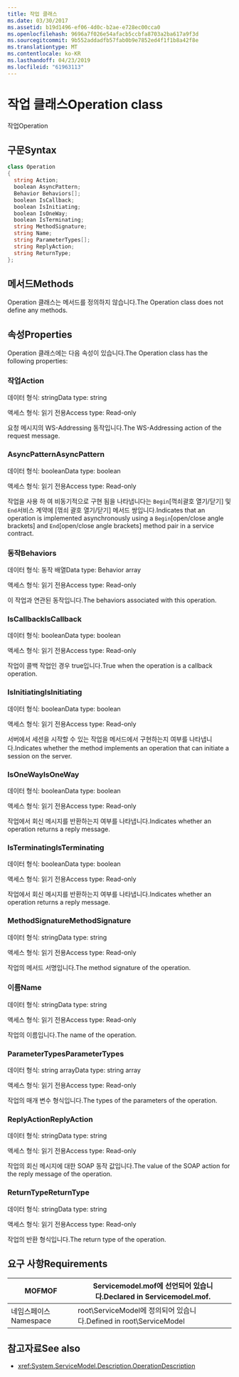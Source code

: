 ```yaml
---
title: 작업 클래스
ms.date: 03/30/2017
ms.assetid: b19d1496-ef06-4d0c-b2ae-e728ec00cca0
ms.openlocfilehash: 9696a7f026e54afacb5ccbfa8703a2ba617a9f3d
ms.sourcegitcommit: 9b552addadfb57fab0b9e7852ed4f1f1b8a42f8e
ms.translationtype: MT
ms.contentlocale: ko-KR
ms.lasthandoff: 04/23/2019
ms.locfileid: "61963113"
---
```

# <a name="operation-class"></a><span data-ttu-id="a1dba-102">작업 클래스</span><span class="sxs-lookup"><span data-stu-id="a1dba-102">Operation class</span></span>
<span data-ttu-id="a1dba-103">작업</span><span class="sxs-lookup"><span data-stu-id="a1dba-103">Operation</span></span>  
  
## <a name="syntax"></a><span data-ttu-id="a1dba-104">구문</span><span class="sxs-lookup"><span data-stu-id="a1dba-104">Syntax</span></span>  
  
```csharp
class Operation  
{  
  string Action;  
  boolean AsyncPattern;  
  Behavior Behaviors[];  
  boolean IsCallback;  
  boolean IsInitiating;  
  boolean IsOneWay;  
  boolean IsTerminating;  
  string MethodSignature;  
  string Name;  
  string ParameterTypes[];  
  string ReplyAction;  
  string ReturnType;  
};  
```  
  
## <a name="methods"></a><span data-ttu-id="a1dba-105">메서드</span><span class="sxs-lookup"><span data-stu-id="a1dba-105">Methods</span></span>  
 <span data-ttu-id="a1dba-106">Operation 클래스는 메서드를 정의하지 않습니다.</span><span class="sxs-lookup"><span data-stu-id="a1dba-106">The Operation class does not define any methods.</span></span>  
  
## <a name="properties"></a><span data-ttu-id="a1dba-107">속성</span><span class="sxs-lookup"><span data-stu-id="a1dba-107">Properties</span></span>  
 <span data-ttu-id="a1dba-108">Operation 클래스에는 다음 속성이 있습니다.</span><span class="sxs-lookup"><span data-stu-id="a1dba-108">The Operation class has the following properties:</span></span>  
  
### <a name="action"></a><span data-ttu-id="a1dba-109">작업</span><span class="sxs-lookup"><span data-stu-id="a1dba-109">Action</span></span>  
 <span data-ttu-id="a1dba-110">데이터 형식: string</span><span class="sxs-lookup"><span data-stu-id="a1dba-110">Data type: string</span></span>  
  
 <span data-ttu-id="a1dba-111">액세스 형식: 읽기 전용</span><span class="sxs-lookup"><span data-stu-id="a1dba-111">Access type: Read-only</span></span>  
  
 <span data-ttu-id="a1dba-112">요청 메시지의 WS-Addressing 동작입니다.</span><span class="sxs-lookup"><span data-stu-id="a1dba-112">The WS-Addressing action of the request message.</span></span>  
  
### <a name="asyncpattern"></a><span data-ttu-id="a1dba-113">AsyncPattern</span><span class="sxs-lookup"><span data-stu-id="a1dba-113">AsyncPattern</span></span>  
 <span data-ttu-id="a1dba-114">데이터 형식: boolean</span><span class="sxs-lookup"><span data-stu-id="a1dba-114">Data type: boolean</span></span>  
  
 <span data-ttu-id="a1dba-115">액세스 형식: 읽기 전용</span><span class="sxs-lookup"><span data-stu-id="a1dba-115">Access type: Read-only</span></span>  
  
 <span data-ttu-id="a1dba-116">작업을 사용 하 여 비동기적으로 구현 됨을 나타냅니다는 `Begin`[꺽쇠괄호 열기/닫기] 및 `End`서비스 계약에 [꺾쇠 괄호 열기/닫기] 메서드 쌍입니다.</span><span class="sxs-lookup"><span data-stu-id="a1dba-116">Indicates that an operation is implemented asynchronously using a `Begin`[open/close angle brackets] and `End`[open/close angle brackets] method pair in a service contract.</span></span>  
  
### <a name="behaviors"></a><span data-ttu-id="a1dba-117">동작</span><span class="sxs-lookup"><span data-stu-id="a1dba-117">Behaviors</span></span>  
 <span data-ttu-id="a1dba-118">데이터 형식: 동작 배열</span><span class="sxs-lookup"><span data-stu-id="a1dba-118">Data type: Behavior array</span></span>  
  
 <span data-ttu-id="a1dba-119">액세스 형식: 읽기 전용</span><span class="sxs-lookup"><span data-stu-id="a1dba-119">Access type: Read-only</span></span>  
  
 <span data-ttu-id="a1dba-120">이 작업과 연관된 동작입니다.</span><span class="sxs-lookup"><span data-stu-id="a1dba-120">The behaviors associated with this operation.</span></span>  
  
### <a name="iscallback"></a><span data-ttu-id="a1dba-121">IsCallback</span><span class="sxs-lookup"><span data-stu-id="a1dba-121">IsCallback</span></span>  
 <span data-ttu-id="a1dba-122">데이터 형식: boolean</span><span class="sxs-lookup"><span data-stu-id="a1dba-122">Data type: boolean</span></span>  
  
 <span data-ttu-id="a1dba-123">액세스 형식: 읽기 전용</span><span class="sxs-lookup"><span data-stu-id="a1dba-123">Access type: Read-only</span></span>  
  
 <span data-ttu-id="a1dba-124">작업이 콜백 작업인 경우 true입니다.</span><span class="sxs-lookup"><span data-stu-id="a1dba-124">True when the operation is a callback operation.</span></span>  
  
### <a name="isinitiating"></a><span data-ttu-id="a1dba-125">IsInitiating</span><span class="sxs-lookup"><span data-stu-id="a1dba-125">IsInitiating</span></span>  
 <span data-ttu-id="a1dba-126">데이터 형식: boolean</span><span class="sxs-lookup"><span data-stu-id="a1dba-126">Data type: boolean</span></span>  
  
 <span data-ttu-id="a1dba-127">액세스 형식: 읽기 전용</span><span class="sxs-lookup"><span data-stu-id="a1dba-127">Access type: Read-only</span></span>  
  
 <span data-ttu-id="a1dba-128">서버에서 세션을 시작할 수 있는 작업을 메서드에서 구현하는지 여부를 나타냅니다.</span><span class="sxs-lookup"><span data-stu-id="a1dba-128">Indicates whether the method implements an operation that can initiate a session on the server.</span></span>  
  
### <a name="isoneway"></a><span data-ttu-id="a1dba-129">IsOneWay</span><span class="sxs-lookup"><span data-stu-id="a1dba-129">IsOneWay</span></span>  
 <span data-ttu-id="a1dba-130">데이터 형식: boolean</span><span class="sxs-lookup"><span data-stu-id="a1dba-130">Data type: boolean</span></span>  
  
 <span data-ttu-id="a1dba-131">액세스 형식: 읽기 전용</span><span class="sxs-lookup"><span data-stu-id="a1dba-131">Access type: Read-only</span></span>  
  
 <span data-ttu-id="a1dba-132">작업에서 회신 메시지를 반환하는지 여부를 나타냅니다.</span><span class="sxs-lookup"><span data-stu-id="a1dba-132">Indicates whether an operation returns a reply message.</span></span>  
  
### <a name="isterminating"></a><span data-ttu-id="a1dba-133">IsTerminating</span><span class="sxs-lookup"><span data-stu-id="a1dba-133">IsTerminating</span></span>  
 <span data-ttu-id="a1dba-134">데이터 형식: boolean</span><span class="sxs-lookup"><span data-stu-id="a1dba-134">Data type: boolean</span></span>  
  
 <span data-ttu-id="a1dba-135">액세스 형식: 읽기 전용</span><span class="sxs-lookup"><span data-stu-id="a1dba-135">Access type: Read-only</span></span>  
  
 <span data-ttu-id="a1dba-136">작업에서 회신 메시지를 반환하는지 여부를 나타냅니다.</span><span class="sxs-lookup"><span data-stu-id="a1dba-136">Indicates whether an operation returns a reply message.</span></span>  
  
### <a name="methodsignature"></a><span data-ttu-id="a1dba-137">MethodSignature</span><span class="sxs-lookup"><span data-stu-id="a1dba-137">MethodSignature</span></span>  
 <span data-ttu-id="a1dba-138">데이터 형식: string</span><span class="sxs-lookup"><span data-stu-id="a1dba-138">Data type: string</span></span>  
  
 <span data-ttu-id="a1dba-139">액세스 형식: 읽기 전용</span><span class="sxs-lookup"><span data-stu-id="a1dba-139">Access type: Read-only</span></span>  
  
 <span data-ttu-id="a1dba-140">작업의 메서드 서명입니다.</span><span class="sxs-lookup"><span data-stu-id="a1dba-140">The method signature of the operation.</span></span>  
  
### <a name="name"></a><span data-ttu-id="a1dba-141">이름</span><span class="sxs-lookup"><span data-stu-id="a1dba-141">Name</span></span>  
 <span data-ttu-id="a1dba-142">데이터 형식: string</span><span class="sxs-lookup"><span data-stu-id="a1dba-142">Data type: string</span></span>  
  
 <span data-ttu-id="a1dba-143">액세스 형식: 읽기 전용</span><span class="sxs-lookup"><span data-stu-id="a1dba-143">Access type: Read-only</span></span>  
  
 <span data-ttu-id="a1dba-144">작업의 이름입니다.</span><span class="sxs-lookup"><span data-stu-id="a1dba-144">The name of the operation.</span></span>  
  
### <a name="parametertypes"></a><span data-ttu-id="a1dba-145">ParameterTypes</span><span class="sxs-lookup"><span data-stu-id="a1dba-145">ParameterTypes</span></span>  
 <span data-ttu-id="a1dba-146">데이터 형식: string array</span><span class="sxs-lookup"><span data-stu-id="a1dba-146">Data type: string array</span></span>  
  
 <span data-ttu-id="a1dba-147">액세스 형식: 읽기 전용</span><span class="sxs-lookup"><span data-stu-id="a1dba-147">Access type: Read-only</span></span>  
  
 <span data-ttu-id="a1dba-148">작업의 매개 변수 형식입니다.</span><span class="sxs-lookup"><span data-stu-id="a1dba-148">The types of the parameters of the operation.</span></span>  
  
### <a name="replyaction"></a><span data-ttu-id="a1dba-149">ReplyAction</span><span class="sxs-lookup"><span data-stu-id="a1dba-149">ReplyAction</span></span>  
 <span data-ttu-id="a1dba-150">데이터 형식: string</span><span class="sxs-lookup"><span data-stu-id="a1dba-150">Data type: string</span></span>  
  
 <span data-ttu-id="a1dba-151">액세스 형식: 읽기 전용</span><span class="sxs-lookup"><span data-stu-id="a1dba-151">Access type: Read-only</span></span>  
  
 <span data-ttu-id="a1dba-152">작업의 회신 메시지에 대한 SOAP 동작 값입니다.</span><span class="sxs-lookup"><span data-stu-id="a1dba-152">The value of the SOAP action for the reply message of the operation.</span></span>  
  
### <a name="returntype"></a><span data-ttu-id="a1dba-153">ReturnType</span><span class="sxs-lookup"><span data-stu-id="a1dba-153">ReturnType</span></span>  
 <span data-ttu-id="a1dba-154">데이터 형식: string</span><span class="sxs-lookup"><span data-stu-id="a1dba-154">Data type: string</span></span>  
  
 <span data-ttu-id="a1dba-155">액세스 형식: 읽기 전용</span><span class="sxs-lookup"><span data-stu-id="a1dba-155">Access type: Read-only</span></span>  
  
 <span data-ttu-id="a1dba-156">작업의 반환 형식입니다.</span><span class="sxs-lookup"><span data-stu-id="a1dba-156">The return type of the operation.</span></span>  
  
## <a name="requirements"></a><span data-ttu-id="a1dba-157">요구 사항</span><span class="sxs-lookup"><span data-stu-id="a1dba-157">Requirements</span></span>  
  
|<span data-ttu-id="a1dba-158">MOF</span><span class="sxs-lookup"><span data-stu-id="a1dba-158">MOF</span></span>|<span data-ttu-id="a1dba-159">Servicemodel.mof에 선언되어 있습니다.</span><span class="sxs-lookup"><span data-stu-id="a1dba-159">Declared in Servicemodel.mof.</span></span>|  
|---------|-----------------------------------|  
|<span data-ttu-id="a1dba-160">네임스페이스</span><span class="sxs-lookup"><span data-stu-id="a1dba-160">Namespace</span></span>|<span data-ttu-id="a1dba-161">root\ServiceModel에 정의되어 있습니다.</span><span class="sxs-lookup"><span data-stu-id="a1dba-161">Defined in root\ServiceModel</span></span>|  
  
## <a name="see-also"></a><span data-ttu-id="a1dba-162">참고자료</span><span class="sxs-lookup"><span data-stu-id="a1dba-162">See also</span></span>

- <xref:System.ServiceModel.Description.OperationDescription>

